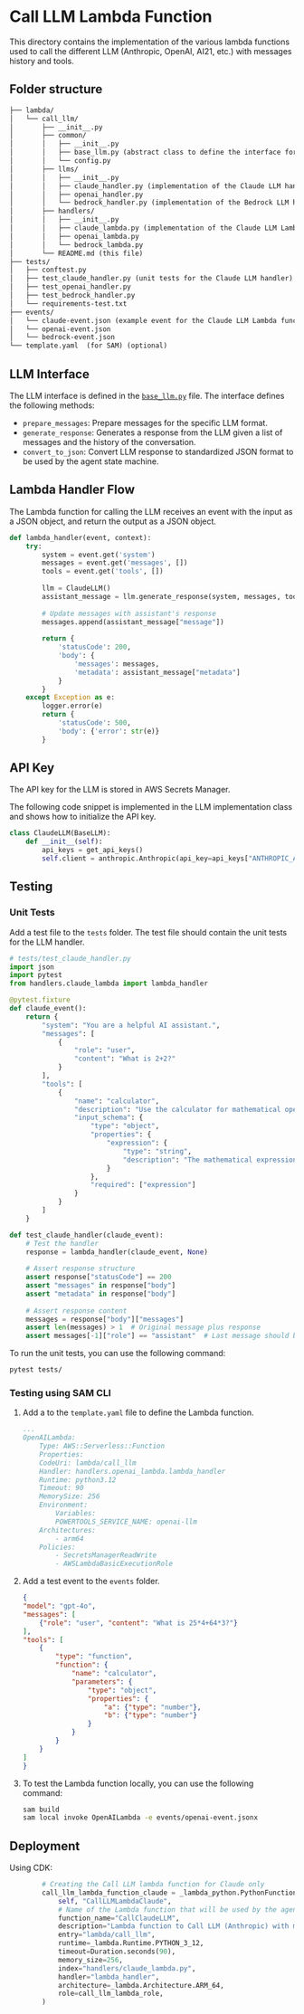 # Call LLM Lambda Function

This directory contains the implementation of the various lambda functions used to call the different LLM (Anthropic, OpenAI, AI21, etc.) with messages history and tools.

## Folder structure

```txt
├── lambda/
│   └── call_llm/   
│       ├── __init__.py
│       ├── common/
│       │   ├── __init__.py
│       │   ├── base_llm.py (abstract class to define the interface for the LLM handlers)
│       │   └── config.py
│       ├── llms/
│       │   ├── __init__.py
│       │   ├── claude_handler.py (implementation of the Claude LLM handler)
│       │   ├── openai_handler.py
│       │   └── bedrock_handler.py (implementation of the Bedrock LLM handler, specifically for the AI21 API)
│       ├── handlers/
│       │   ├── __init__.py
│       │   ├── claude_lambda.py (implementation of the Claude LLM Lambda function)
│       │   ├── openai_lambda.py
│       │   └── bedrock_lambda.py
│       └── README.md (this file)
├── tests/
│   ├── conftest.py
│   ├── test_claude_handler.py (unit tests for the Claude LLM handler)
│   ├── test_openai_handler.py
│   ├── test_bedrock_handler.py
│   └── requirements-test.txt
├── events/
│   └── claude-event.json (example event for the Claude LLM Lambda function for SAM local testing)
│   └── openai-event.json 
│   └── bedrock-event.json 
└── template.yaml  (for SAM) (optional)
```

## LLM Interface

The LLM interface is defined in the [`base_llm.py`](lambda/call_llm/common/base_llm.py) file. The interface defines the following methods:

- `prepare_messages`: Prepare messages for the specific LLM format.
- `generate_response`: Generates a response from the LLM given a list of messages and the history of the conversation.
- `convert_to_json`: Convert LLM response to standardized JSON format to be used by the agent state machine.

## Lambda Handler Flow

The Lambda function for calling the LLM receives an event with the input as a JSON object, and return the output as a JSON object.

```python
def lambda_handler(event, context):
    try:
        system = event.get('system')
        messages = event.get('messages', [])
        tools = event.get('tools', [])
        
        llm = ClaudeLLM()
        assistant_message = llm.generate_response(system, messages, tools)
        
        # Update messages with assistant's response
        messages.append(assistant_message["message"])
        
        return {
            'statusCode': 200,
            'body': {
                'messages': messages,
                'metadata': assistant_message["metadata"]
            }
        }
    except Exception as e:
        logger.error(e)
        return {
            'statusCode': 500,
            'body': {'error': str(e)}
        }
```

## API Key

The API key for the LLM is stored in AWS Secrets Manager.

The following code snippet is implemented in the LLM implementation class and shows how to initialize the API key.

```python
class ClaudeLLM(BaseLLM):
    def __init__(self):
        api_keys = get_api_keys()
        self.client = anthropic.Anthropic(api_key=api_keys["ANTHROPIC_API_KEY"])
```

## Testing

### Unit Tests

Add a test file to the `tests` folder. The test file should contain the unit tests for the LLM handler.

```python
# tests/test_claude_handler.py
import json
import pytest
from handlers.claude_lambda import lambda_handler

@pytest.fixture
def claude_event():
    return {
        "system": "You are a helpful AI assistant.",
        "messages": [
            {
                "role": "user",
                "content": "What is 2+2?"
            }
        ],
        "tools": [
            {
                "name": "calculator",
                "description": "Use the calculator for mathematical operations",
                "input_schema": {
                    "type": "object",
                    "properties": {
                        "expression": {
                            "type": "string",
                            "description": "The mathematical expression to evaluate"
                        }
                    },
                    "required": ["expression"]
                }
            }
        ]
    }

def test_claude_handler(claude_event):
    # Test the handler
    response = lambda_handler(claude_event, None)
    
    # Assert response structure
    assert response["statusCode"] == 200
    assert "messages" in response["body"]
    assert "metadata" in response["body"]
    
    # Assert response content
    messages = response["body"]["messages"]
    assert len(messages) > 1  # Original message plus response
    assert messages[-1]["role"] == "assistant"  # Last message should be from assistant
```

To run the unit tests, you can use the following command:

```bash
pytest tests/
```

### Testing using SAM CLI

1. Add a to the `template.yaml` file to define the Lambda function.

    ```yaml
    ...
    OpenAILambda:
        Type: AWS::Serverless::Function
        Properties:
        CodeUri: lambda/call_llm
        Handler: handlers.openai_lambda.lambda_handler
        Runtime: python3.12
        Timeout: 90
        MemorySize: 256
        Environment:
            Variables:
            POWERTOOLS_SERVICE_NAME: openai-llm
        Architectures:
            - arm64
        Policies:
            - SecretsManagerReadWrite
            - AWSLambdaBasicExecutionRole
    ```

1. Add a test event to the `events` folder.

    ```json
    {
    "model": "gpt-4o",
    "messages": [
        {"role": "user", "content": "What is 25*4+64*3?"}
    ],
    "tools": [
        {
            "type": "function",
            "function": {
                "name": "calculator",
                "parameters": {
                    "type": "object",
                    "properties": {
                        "a": {"type": "number"},
                        "b": {"type": "number"}
                    }
                }
            }
        }
    ]
    }
    ```

1. To test the Lambda function locally, you can use the following command:

    ```bash
    sam build
    sam local invoke OpenAILambda -e events/openai-event.jsonx
    ```

## Deployment

Using CDK:

```python
        # Creating the Call LLM lambda function for Claude only 
        call_llm_lambda_function_claude = _lambda_python.PythonFunction(
            self, "CallLLMLambdaClaude",
            # Name of the Lambda function that will be used by the agents to find the function.
            function_name="CallClaudeLLM", 
            description="Lambda function to Call LLM (Anthropic) with messages history and tools.",
            entry="lambda/call_llm",
            runtime=_lambda.Runtime.PYTHON_3_12,
            timeout=Duration.seconds(90),
            memory_size=256,
            index="handlers/claude_lambda.py",
            handler="lambda_handler",
            architecture=_lambda.Architecture.ARM_64,
            role=call_llm_lambda_role,
        )
```
